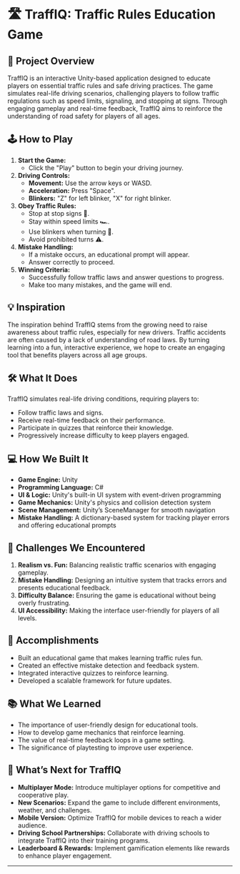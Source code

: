 
# 🛣️ **TraffIQ: Traffic Rules Education Game**

## 📖 **Project Overview**
TraffIQ is an interactive Unity-based application designed to educate players on essential traffic rules and safe driving practices. The game simulates real-life driving scenarios, challenging players to follow traffic regulations such as speed limits, signaling, and stopping at signs. Through engaging gameplay and real-time feedback, TraffIQ aims to reinforce the understanding of road safety for players of all ages.

## 🕹️ **How to Play**

1. **Start the Game:**
   - Click the "Play" button to begin your driving journey.
2. **Driving Controls:**
   - **Movement:** Use the arrow keys or WASD.
   - **Acceleration:** Press "Space".
   - **Blinkers:** "Z" for left blinker, "X" for right blinker.
3. **Obey Traffic Rules:**
   - Stop at stop signs 🛑.
   - Stay within speed limits 🏎️.
   - Use blinkers when turning 🚗.
   - Avoid prohibited turns ⚠️.
4. **Mistake Handling:**
   - If a mistake occurs, an educational prompt will appear.
   - Answer correctly to proceed.
5. **Winning Criteria:**
   - Successfully follow traffic laws and answer questions to progress.
   - Make too many mistakes, and the game will end.

## 💡 **Inspiration**
The inspiration behind TraffIQ stems from the growing need to raise awareness about traffic rules, especially for new drivers. Traffic accidents are often caused by a lack of understanding of road laws. By turning learning into a fun, interactive experience, we hope to create an engaging tool that benefits players across all age groups.

## 🛠️ **What It Does**
TraffIQ simulates real-life driving conditions, requiring players to:

- Follow traffic laws and signs.
- Receive real-time feedback on their performance.
- Participate in quizzes that reinforce their knowledge.
- Progressively increase difficulty to keep players engaged.

## 💻 **How We Built It**
- **Game Engine:** Unity
- **Programming Language:** C#
- **UI & Logic:** Unity's built-in UI system with event-driven programming
- **Game Mechanics:** Unity's physics and collision detection system
- **Scene Management:** Unity’s SceneManager for smooth navigation
- **Mistake Handling:** A dictionary-based system for tracking player errors and offering educational prompts

## 🚧 **Challenges We Encountered**
1. **Realism vs. Fun:** Balancing realistic traffic scenarios with engaging gameplay.
2. **Mistake Handling:** Designing an intuitive system that tracks errors and presents educational feedback.
3. **Difficulty Balance:** Ensuring the game is educational without being overly frustrating.
4. **UI Accessibility:** Making the interface user-friendly for players of all levels.

## 🎉 **Accomplishments**
- Built an educational game that makes learning traffic rules fun.
- Created an effective mistake detection and feedback system.
- Integrated interactive quizzes to reinforce learning.
- Developed a scalable framework for future updates.

## 📚 **What We Learned**
- The importance of user-friendly design for educational tools.
- How to develop game mechanics that reinforce learning.
- The value of real-time feedback loops in a game setting.
- The significance of playtesting to improve user experience.

## 🚀 **What’s Next for TraffIQ**
- **Multiplayer Mode:** Introduce multiplayer options for competitive and cooperative play.
- **New Scenarios:** Expand the game to include different environments, weather, and challenges.
- **Mobile Version:** Optimize TraffIQ for mobile devices to reach a wider audience.
- **Driving School Partnerships:** Collaborate with driving schools to integrate TraffIQ into their training programs.
- **Leaderboard & Rewards:** Implement gamification elements like rewards to enhance player engagement.

---
